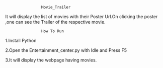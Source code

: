 					Movie_Trailer 

It will display the list of movies with their Poster Url.On clicking the poster ,one can see the Trailer of the respective movie.

					How To Run

1.Install Python

2.Open the Entertainment_center.py with Idle and Press F5

3.It will display the webpage having movies.
